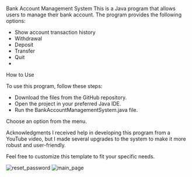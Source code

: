Bank Account Management System
This is a Java program that allows users to manage their bank account.
The program provides the following options:

- Show account transaction history
- Withdrawal
- Deposit
- Transfer
- Quit
- 
How to Use

To use this program, follow these steps:

- Download the files from the GitHub repository.
- Open the project in your preferred Java IDE.
- Run the BankAccountManagementSystem.java file.

Choose an option from the menu.

Acknowledgments
I received help in developing this program from a YouTube video, but I made several upgrades to the system to make it more robust and user-friendly.

Feel free to customize this template to fit your specific needs.

![reset_password](https://github.com/nikola104/Bank-System/assets/94450955/4443a9eb-c308-4983-b32e-b08331902cbf)
![main_page](https://github.com/nikola104/Bank-System/assets/94450955/1ef8b9e3-964b-49c4-be43-d17dadceb617)



